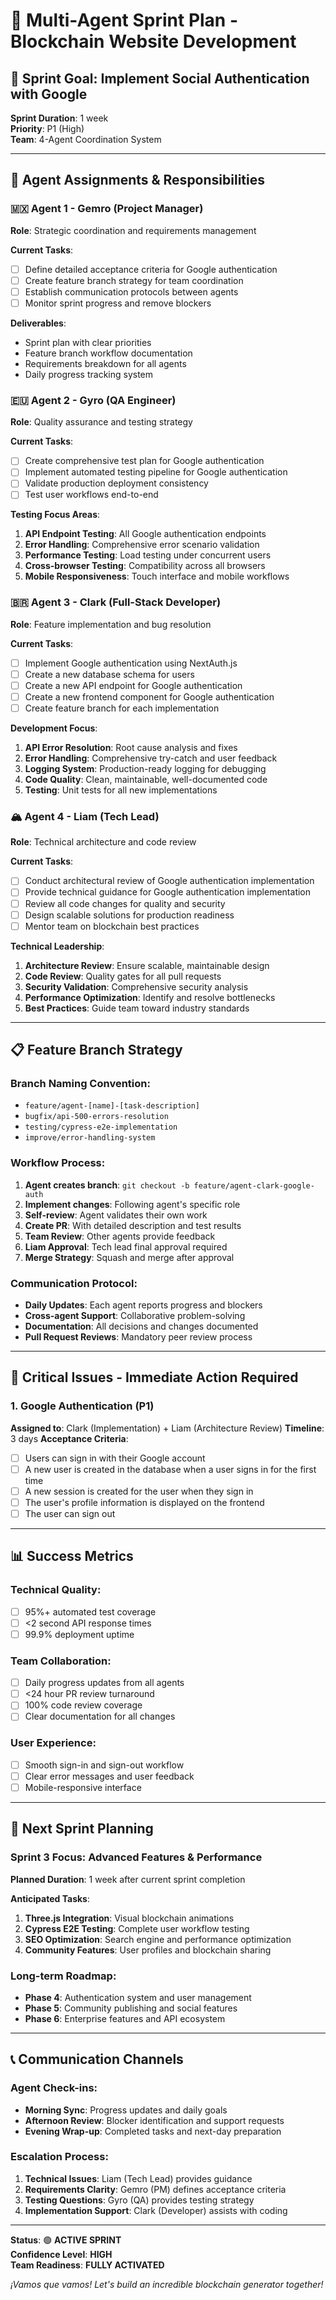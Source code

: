 # 🚀 Multi-Agent Sprint Plan - Blockchain Website Development

## 🎯 **Sprint Goal**: Implement Social Authentication with Google

**Sprint Duration**: 1 week  
**Priority**: P1 (High)  
**Team**: 4-Agent Coordination System

---

## 👥 **Agent Assignments & Responsibilities**

### **🇲🇽 Agent 1 - Gemro (Project Manager)**
**Role**: Strategic coordination and requirements management

**Current Tasks**:
- [ ] Define detailed acceptance criteria for Google authentication
- [ ] Create feature branch strategy for team coordination
- [ ] Establish communication protocols between agents
- [ ] Monitor sprint progress and remove blockers

**Deliverables**:
- Sprint plan with clear priorities
- Feature branch workflow documentation
- Requirements breakdown for all agents
- Daily progress tracking system

### **🇪🇺 Agent 2 - Gyro (QA Engineer)**  
**Role**: Quality assurance and testing strategy

**Current Tasks**:
- [ ] Create comprehensive test plan for Google authentication
- [ ] Implement automated testing pipeline for Google authentication
- [ ] Validate production deployment consistency
- [ ] Test user workflows end-to-end

**Testing Focus Areas**:
1. **API Endpoint Testing**: All Google authentication endpoints
2. **Error Handling**: Comprehensive error scenario validation
3. **Performance Testing**: Load testing under concurrent users
4. **Cross-browser Testing**: Compatibility across all browsers
5. **Mobile Responsiveness**: Touch interface and mobile workflows

### **🇧🇷 Agent 3 - Clark (Full-Stack Developer)**
**Role**: Feature implementation and bug resolution

**Current Tasks**:
- [ ] Implement Google authentication using NextAuth.js
- [ ] Create a new database schema for users
- [ ] Create a new API endpoint for Google authentication
- [ ] Create a new frontend component for Google authentication
- [ ] Create feature branch for each implementation

**Development Focus**:
1. **API Error Resolution**: Root cause analysis and fixes
2. **Error Handling**: Comprehensive try-catch and user feedback
3. **Logging System**: Production-ready logging for debugging
4. **Code Quality**: Clean, maintainable, well-documented code
5. **Testing**: Unit tests for all new implementations

### **🏔️ Agent 4 - Liam (Tech Lead)**
**Role**: Technical architecture and code review

**Current Tasks**:
- [ ] Conduct architectural review of Google authentication implementation
- [ ] Provide technical guidance for Google authentication implementation
- [ ] Review all code changes for quality and security
- [ ] Design scalable solutions for production readiness
- [ ] Mentor team on blockchain best practices

**Technical Leadership**:
1. **Architecture Review**: Ensure scalable, maintainable design
2. **Code Review**: Quality gates for all pull requests
3. **Security Validation**: Comprehensive security analysis
4. **Performance Optimization**: Identify and resolve bottlenecks
5. **Best Practices**: Guide team toward industry standards

---

## 📋 **Feature Branch Strategy**

### **Branch Naming Convention**:
- `feature/agent-[name]-[task-description]`
- `bugfix/api-500-errors-resolution`
- `testing/cypress-e2e-implementation`
- `improve/error-handling-system`

### **Workflow Process**:
1. **Agent creates branch**: `git checkout -b feature/agent-clark-google-auth`
2. **Implement changes**: Following agent's specific role
3. **Self-review**: Agent validates their own work
4. **Create PR**: With detailed description and test results
5. **Team Review**: Other agents provide feedback
6. **Liam Approval**: Tech lead final approval required
7. **Merge Strategy**: Squash and merge after approval

### **Communication Protocol**:
- **Daily Updates**: Each agent reports progress and blockers
- **Cross-agent Support**: Collaborative problem-solving
- **Documentation**: All decisions and changes documented
- **Pull Request Reviews**: Mandatory peer review process

---

## 🚨 **Critical Issues - Immediate Action Required**

### **1. Google Authentication** (P1)
**Assigned to**: Clark (Implementation) + Liam (Architecture Review)
**Timeline**: 3 days
**Acceptance Criteria**:
- [ ] Users can sign in with their Google account
- [ ] A new user is created in the database when a user signs in for the first time
- [ ] A new session is created for the user when they sign in
- [ ] The user's profile information is displayed on the frontend
- [ ] The user can sign out

---

## 📊 **Success Metrics**

### **Technical Quality**:
- [ ] 95%+ automated test coverage
- [ ] <2 second API response times
- [ ] 99.9% deployment uptime

### **Team Collaboration**:
- [ ] Daily progress updates from all agents
- [ ] <24 hour PR review turnaround
- [ ] 100% code review coverage
- [ ] Clear documentation for all changes

### **User Experience**:
- [ ] Smooth sign-in and sign-out workflow
- [ ] Clear error messages and user feedback
- [ ] Mobile-responsive interface

---

## 🎯 **Next Sprint Planning**

### **Sprint 3 Focus**: Advanced Features & Performance
**Planned Duration**: 1 week after current sprint completion

**Anticipated Tasks**:
1. **Three.js Integration**: Visual blockchain animations
2. **Cypress E2E Testing**: Complete user workflow testing
3. **SEO Optimization**: Search engine and performance optimization
4. **Community Features**: User profiles and blockchain sharing

### **Long-term Roadmap**:
- **Phase 4**: Authentication system and user management
- **Phase 5**: Community publishing and social features
- **Phase 6**: Enterprise features and API ecosystem

---

## 📞 **Communication Channels**

### **Agent Check-ins**:
- **Morning Sync**: Progress updates and daily goals
- **Afternoon Review**: Blocker identification and support requests
- **Evening Wrap-up**: Completed tasks and next-day preparation

### **Escalation Process**:
1. **Technical Issues**: Liam (Tech Lead) provides guidance
2. **Requirements Clarity**: Gemro (PM) defines acceptance criteria
3. **Testing Questions**: Gyro (QA) provides testing strategy
4. **Implementation Support**: Clark (Developer) assists with coding

---

**Status**: 🟢 **ACTIVE SPRINT**  
**Confidence Level**: **HIGH**  
**Team Readiness**: **FULLY ACTIVATED**

*¡Vamos que vamos! Let's build an incredible blockchain generator together!*